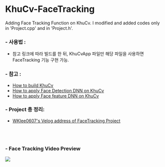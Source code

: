 # KhuCv-FaceTracking
<p>Adding Face Tracking Function on KhuCv. I modified and added codes only in 'Project.cpp' and in 'Project.h'. </p>

<h3> - 사용법 : </h3>

- 참고 링크에 따라 빌드를 한 뒤, KhuCvApp 파일만 해당 파일을 사용하면 FaceTracking 기능 구현 가능.


<h3> - 참고 : </h3> 

- <a href="https://github.com/NizeLee/KhuCv_mdi">How to build KhuCv</a>
- <a href="https://github.com/NizeLee/KhuCv_mdi/tree/main/Samples/01_Face_detection_opencv">How to apply Face Detection DNN on KhuCv</a>
- <a href="https://velog.io/@wklee0607_/6.-KhuCv-FaceTracking-Using-DeepSORT">How to apply Face feature DNN on KhuCv </a>

<h3> - Project 총 정리: </h3>

- <a href="https://velog.io/@wklee0607_/series/2022-23-WVacation-CppStudy">WKlee0607's Velog address of FaceTracking Project</a>

<br><br>

<h3> - Face Tracking Video Preview </h3>
<img src="https://github.com/WKlee0607/KhuCv-FaceTracking/blob/main/sample.gif"/>
